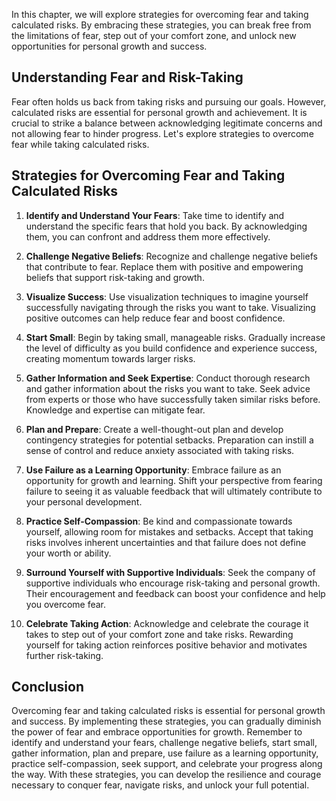 
In this chapter, we will explore strategies for overcoming fear and taking calculated risks. By embracing these strategies, you can break free from the limitations of fear, step out of your comfort zone, and unlock new opportunities for personal growth and success.

**Understanding Fear and Risk-Taking**
--------------------------------------

Fear often holds us back from taking risks and pursuing our goals. However, calculated risks are essential for personal growth and achievement. It is crucial to strike a balance between acknowledging legitimate concerns and not allowing fear to hinder progress. Let's explore strategies to overcome fear while taking calculated risks.

**Strategies for Overcoming Fear and Taking Calculated Risks**
--------------------------------------------------------------

1. **Identify and Understand Your Fears**: Take time to identify and understand the specific fears that hold you back. By acknowledging them, you can confront and address them more effectively.

2. **Challenge Negative Beliefs**: Recognize and challenge negative beliefs that contribute to fear. Replace them with positive and empowering beliefs that support risk-taking and growth.

3. **Visualize Success**: Use visualization techniques to imagine yourself successfully navigating through the risks you want to take. Visualizing positive outcomes can help reduce fear and boost confidence.

4. **Start Small**: Begin by taking small, manageable risks. Gradually increase the level of difficulty as you build confidence and experience success, creating momentum towards larger risks.

5. **Gather Information and Seek Expertise**: Conduct thorough research and gather information about the risks you want to take. Seek advice from experts or those who have successfully taken similar risks before. Knowledge and expertise can mitigate fear.

6. **Plan and Prepare**: Create a well-thought-out plan and develop contingency strategies for potential setbacks. Preparation can instill a sense of control and reduce anxiety associated with taking risks.

7. **Use Failure as a Learning Opportunity**: Embrace failure as an opportunity for growth and learning. Shift your perspective from fearing failure to seeing it as valuable feedback that will ultimately contribute to your personal development.

8. **Practice Self-Compassion**: Be kind and compassionate towards yourself, allowing room for mistakes and setbacks. Accept that taking risks involves inherent uncertainties and that failure does not define your worth or ability.

9. **Surround Yourself with Supportive Individuals**: Seek the company of supportive individuals who encourage risk-taking and personal growth. Their encouragement and feedback can boost your confidence and help you overcome fear.

10. **Celebrate Taking Action**: Acknowledge and celebrate the courage it takes to step out of your comfort zone and take risks. Rewarding yourself for taking action reinforces positive behavior and motivates further risk-taking.

**Conclusion**
--------------

Overcoming fear and taking calculated risks is essential for personal growth and success. By implementing these strategies, you can gradually diminish the power of fear and embrace opportunities for growth. Remember to identify and understand your fears, challenge negative beliefs, start small, gather information, plan and prepare, use failure as a learning opportunity, practice self-compassion, seek support, and celebrate your progress along the way. With these strategies, you can develop the resilience and courage necessary to conquer fear, navigate risks, and unlock your full potential.
